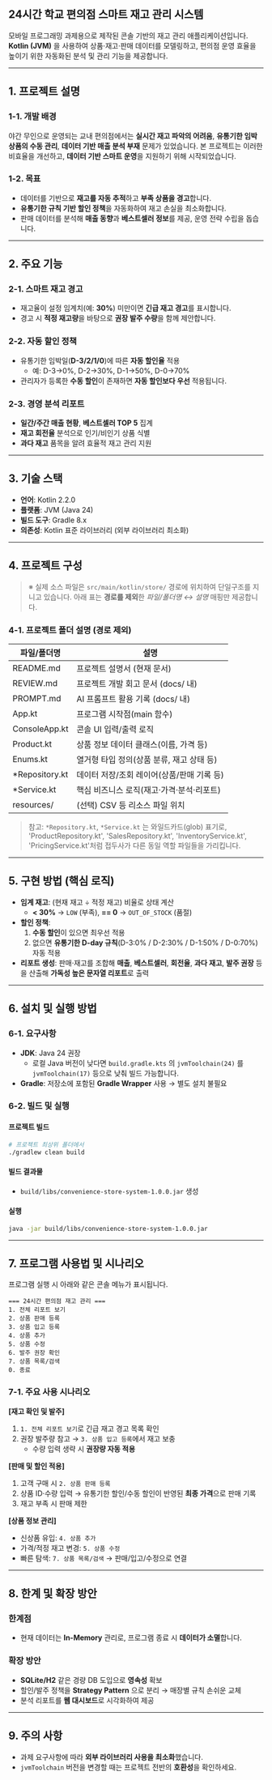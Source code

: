 ## 24시간 학교 편의점 스마트 재고 관리 시스템

모바일 프로그래밍 과제용으로 제작된 콘솔 기반의 재고 관리 애플리케이션입니다. **Kotlin (JVM)** 을 사용하여 상품·재고·판매 데이터를 모델링하고, 편의점 운영 효율을 높이기 위한 자동화된 분석 및 관리 기능을 제공합니다.

---

## 1. 프로젝트 설명

### 1-1. 개발 배경
야간 무인으로 운영되는 교내 편의점에서는 **실시간 재고 파악의 어려움**, **유통기한 임박 상품의 수동 관리**, **데이터 기반 매출 분석 부재** 문제가 있었습니다. 본 프로젝트는 이러한 비효율을 개선하고, **데이터 기반 스마트 운영**을 지원하기 위해 시작되었습니다.

### 1-2. 목표
- 데이터를 기반으로 **재고를 자동 추적**하고 **부족 상품을 경고**합니다.  
- **유통기한 규칙 기반 할인 정책**을 자동화하여 재고 손실을 최소화합니다.  
- 판매 데이터를 분석해 **매출 동향**과 **베스트셀러 정보**를 제공, 운영 전략 수립을 돕습니다.

---

## 2. 주요 기능

### 2-1. 스마트 재고 경고
- 재고율이 설정 임계치(예: **30%**) 미만이면 **긴급 재고 경고**를 표시합니다.  
- 경고 시 **적정 재고량**을 바탕으로 **권장 발주 수량**을 함께 제안합니다.

### 2-2. 자동 할인 정책
- 유통기한 임박일(**D-3/2/1/0**)에 따른 **자동 할인율** 적용  
  - 예: D-3→0%, D-2→30%, D-1→50%, D-0→70%
- 관리자가 등록한 **수동 할인**이 존재하면 **자동 할인보다 우선** 적용됩니다.

### 2-3. 경영 분석 리포트
- **일간/주간 매출 현황**, **베스트셀러 TOP 5** 집계  
- **재고 회전율** 분석으로 인기/비인기 상품 식별  
- **과다 재고** 품목을 알려 효율적 재고 관리 지원

---

## 3. 기술 스택
- **언어**: Kotlin 2.2.0  
- **플랫폼**: JVM (Java 24)  
- **빌드 도구**: Gradle 8.x  
- **의존성**: Kotlin 표준 라이브러리 (외부 라이브러리 최소화)

---

## 4. 프로젝트 구성

> ※ 실제 소스 파일은 `src/main/kotlin/store/` 경로에 위치하여 단일구조를 지니고 있습니다. 아래 표는 **경로를 제외**한 *파일/폴더명 ↔ 설명* 매핑만 제공합니다.

### 4-1. 프로젝트 폴더 설명 (경로 제외)
| 파일/폴더명         | 설명 |
|---------------------|------|
| README.md           | 프로젝트 설명서 (현재 문서) |
| REVIEW.md           | 프로젝트 개발 회고 문서 (docs/ 내) |
| PROMPT.md           | AI 프롬프트 활용 기록 (docs/ 내) |
| App.kt              | 프로그램 시작점(main 함수) |
| ConsoleApp.kt       | 콘솔 UI 입력/출력 로직 |
| Product.kt          | 상품 정보 데이터 클래스(이름, 가격 등) |
| Enums.kt            | 열거형 타입 정의(상품 분류, 재고 상태 등) |
| *Repository.kt      | 데이터 저장/조회 레이어(상품/판매 기록 등) |
| *Service.kt         | 핵심 비즈니스 로직(재고·가격·분석·리포트) |
| resources/          | (선택) CSV 등 리소스 파일 위치 |

> 참고: `*Repository.kt`, `*Service.kt` 는 와일드카드(glob) 표기로, 'ProductRepository.kt', 'SalesRepository.kt', 'InventoryService.kt', 'PricingService.kt'처럼 접두사가 다른 동일 역할 파일들을 가리킵니다.

---

## 5. 구현 방법 (핵심 로직)

- **임계 재고**: (현재 재고 ÷ 적정 재고) 비율로 상태 계산  
  - **< 30%** → `LOW` (부족), **== 0** → `OUT_OF_STOCK` (품절)
- **할인 정책**:  
  1) **수동 할인**이 있으면 최우선 적용  
  2) 없으면 **유통기한 D-day 규칙**(D-3:0% / D-2:30% / D-1:50% / D-0:70%) 자동 적용
- **리포트 생성**: 판매·재고를 조합해 **매출**, **베스트셀러**, **회전율**, **과다 재고**, **발주 권장** 등을 산출해 **가독성 높은 문자열 리포트**로 출력

---

## 6. 설치 및 실행 방법

### 6-1. 요구사항
- **JDK**: Java 24 권장  
  - 로컬 Java 버전이 낮다면 `build.gradle.kts` 의 `jvmToolchain(24)` 를 `jvmToolchain(17)` 등으로 낮춰 빌드 가능합니다.
- **Gradle**: 저장소에 포함된 **Gradle Wrapper** 사용 → 별도 설치 불필요

### 6-2. 빌드 및 실행

#### 프로젝트 빌드
```bash
# 프로젝트 최상위 폴더에서
./gradlew clean build
```

#### 빌드 결과물
- `build/libs/convenience-store-system-1.0.0.jar` 생성

#### 실행
```bash
java -jar build/libs/convenience-store-system-1.0.0.jar
```

---

## 7. 프로그램 사용법 및 시나리오

프로그램 실행 시 아래와 같은 콘솔 메뉴가 표시됩니다.

```text
=== 24시간 편의점 재고 관리 ===
1. 전체 리포트 보기
2. 상품 판매 등록
3. 상품 입고 등록
4. 상품 추가
5. 상품 수정
6. 발주 권장 확인
7. 상품 목록/검색
0. 종료
```

### 7-1. 주요 사용 시나리오

**[재고 확인 및 발주]**  
1) `1. 전체 리포트 보기`로 긴급 재고 경고 목록 확인  
2) 권장 발주량 참고 → `3. 상품 입고 등록`에서 재고 보충  
   - 수량 입력 생략 시 **권장량 자동 적용**

**[판매 및 할인 적용]**  
1) 고객 구매 시 `2. 상품 판매 등록`  
2) 상품 ID·수량 입력 → 유통기한 할인/수동 할인이 반영된 **최종 가격**으로 판매 기록  
3) 재고 부족 시 판매 제한

**[상품 정보 관리]**  
- 신상품 유입: `4. 상품 추가`  
- 가격/적정 재고 변경: `5. 상품 수정`  
- 빠른 탐색: `7. 상품 목록/검색` → 판매/입고/수정으로 연결

---

## 8. 한계 및 확장 방안

### 한계점
- 현재 데이터는 **In-Memory** 관리로, 프로그램 종료 시 **데이터가 소멸**합니다.

### 확장 방안
- **SQLite/H2** 같은 경량 DB 도입으로 **영속성** 확보  
- 할인/발주 정책을 **Strategy Pattern** 으로 분리 → 매장별 규칙 손쉬운 교체  
- 분석 리포트를 **웹 대시보드**로 시각화하여 제공

---

## 9. 주의 사항
- 과제 요구사항에 따라 **외부 라이브러리 사용을 최소화**했습니다.  
- `jvmToolchain` 버전을 변경할 때는 프로젝트 전반의 **호환성**을 확인하세요.
